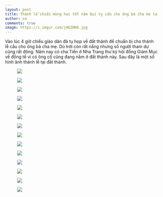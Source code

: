 ```yaml
---
layout: post
title: Thánh lễ chiều mùng hai tết năm Quí tỵ cầu cho ông bà cha mẹ tại đất thánh
author: va
comments: true
image: https://i.imgur.com/jHGZHR6.jpg
---
```


Vào lúc 4 giờ chiều giáo dân đã tụ họp về đất thánh để chuẩn bị cho thánh lễ cầu cho ông bà cha mẹ. Dù trời còn rất nắng nhưng số người tham dự cũng rất đông. Năm nay có cha Tiến ở Nha Trang thư ký hội đồng Giám Mục về đồng tế vì có ông cố cũng đang nằm ở đất thánh này. Sau đây là một số hình ảnh thánh lễ tại đất thánh.

<figure>
    <img src="https://i.imgur.com/hQjf24C.jpg" />
</figure>

<figure>
    <img src="https://i.imgur.com/ChTrwH9.jpg" />
</figure>

<figure>
    <img src="https://i.imgur.com/LAzptqv.jpg" />
</figure>

<figure>
    <img src="https://i.imgur.com/VFc49zQ.jpg" />
</figure>

<figure>
    <img src="https://i.imgur.com/Vyv5Lsf.jpg" />
</figure>

<figure>
    <img src="https://i.imgur.com/RQdnTGv.jpg" />
</figure>

<figure>
    <img src="https://i.imgur.com/PLUJh0g.jpg" />
</figure>

<figure>
    <img src="https://i.imgur.com/8m0HfHO.jpg" />
</figure>

<figure>
    <img src="https://i.imgur.com/iSBqkr4.jpg" />
</figure>

<figure>
    <img src="https://i.imgur.com/DJFW7eV.jpg" />
</figure>

<figure>
    <img src="https://i.imgur.com/FaLnhvt.jpg" />
</figure>

<figure>
    <img src="https://i.imgur.com/ICblIjL.jpg" />
</figure>

<figure>
    <img src="https://i.imgur.com/RX4q7HG.jpg" />
</figure>

<figure>
    <img src="https://i.imgur.com/iSBqkr4.jpg" />
</figure>
